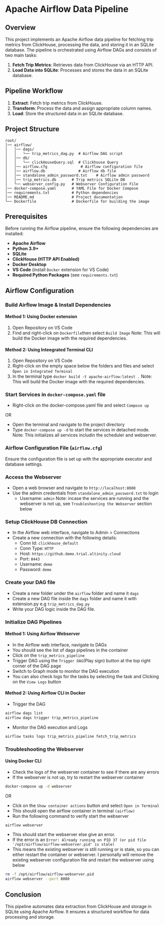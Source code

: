 # Apache Airflow Data Pipeline

## Overview
This project implements an Apache Airflow data pipeline for fetching trip metrics from ClickHouse, processing the data, and storing it in an SQLite database. The pipeline is orchestrated using Airflow DAGs and consists of two main tasks:

1. **Fetch Trip Metrics**: Retrieves data from ClickHouse via an HTTP API.
2. **Load Data into SQLite**: Processes and stores the data in an SQLite database.

## Pipeline Workflow
1. **Extract**: Fetch trip metrics from ClickHouse.
2. **Transform**: Process the data and assign appropriate column names.
3. **Load**: Store the structured data in an SQLite database.

## Project Structure
```
root/
│── airflow/
│   │── dags/ 
│   │   └── trip_metrics_dag.py  # Airflow DAG script
│   │── db/
│   │   └── clickHouseQuery.sql  # Clickhouse Query
│   │── airflow.cfg               # Airflow configuration file
│   │── airflow.db               # Airflow db file
│   │── standalone_admin_password.txt    # Airflow admin password
│   │── trip_metrics.db       # Trip metrics SQLite DB
│   └── webserver_config.py   # Webserver Configuration File
│── docker-compose.yaml       # YAML File for Docker Compose
│── requirements.txt          # Python dependencies
│── README.md                 # Project documentation
└── Dockerfile                # Dockerfile for building the image
```

## Prerequisites
Before running the Airflow pipeline, ensure the following dependencies are installed:

- **Apache Airflow**
- **Python 3.9+**
- **SQLite**
- **ClickHouse (HTTP API Enabled)**
- **Docker Desktop**
- **VS Code** (install `Docker` extension for VS Code)
- **Required Python Packages** (see `requirements.txt`)

## Airflow Configuration

### Build Airflow Image & Install Dependencies

#### Method 1: Using Docker extension
1. Open Repository on VS Code
2. Find and right-click on `Dockerfile`then select `Build Image`
Note: This will build the Docker image with the required dependencies.

#### Method 2: Using Inteegrated Terminal CLI
1. Open Repository on VS Code
2. Right-click on the empty space below the folders and files and select `Òpen in Integrated Terminal`
3. In the terminal type `docker build -t apache-airflow:latest .`
Note: This will build the Docker image with the required dependencies.

### Start Services in `docker-compose.yaml` file
- Right-click on the docker-compose.yaml file and select `Compose up`

OR 

- Open the terminal and navigate to the project directory
- Type `docker-compose up -d` to start the services in detached mode.
Note: This initializes all services includin the scheduler and webserver.

### Airflow Configuration File (`airflow.cfg`)
Ensure the configuration file is set up with the appropriate executor and database settings.

### Access the Webserver
- Open a web browser and navigate to `http://localhost:8080`
- Use the admin credentials from `standalone_admin_password.txt` to login
    - Username: `admin`
Note: incase the services are running and the webserver is not up, see `Troubleshooting the Webserver` section below

### Setup ClickHouse DB Connection
- In the Airflow web interface, navigate to Admin > Connections
- Create a new connection with the following details:
    - Conn Id: `clickhouse_default`
    - Conn Type: `HTTP`
    - Host: `https://github.demo.trial.altinity.cloud`
    - Port: `8443`
    - Username: `demo`
    - Password: `demo`

### Create your DAG file
- Create a new folder under the `airflow` folder and name it `dags`
- Create a new DAG file inside the `dags` folder and name it with extension.py e.g `trip_metrics_dag.py`
- Write your DAG logic inside the DAG file.

### Initialize DAG Pipelines
#### Method 1: Using Airflow Webserver
- In the Airflow web interface, navigate to DAGs
- You should see the list of dags pipelines in the container
- Click on the `trip_metrics_pipeline`
- Trigger DAG using the `Trigger DAG`(Play sign) button at the top right corner of the DAG page
- Switch to Graph mode to monitor the DAG execution
- You can also check logs for the tasks by selecting the task and Clicking on the `View Logs` button

#### Method 2: Using Airflow CLI in Docker
- Trigger the DAG
```bash
airflow dags list
airflow dags trigger trip_metrics_pipeline
```
- Monitor the DAG execution and Logs
```bash
airflow tasks logs trip_metrics_pipeline fetch_trip_metrics
```

### Troubleshooting the Webserver
#### Using Docker CLI
- Check the logs of the webserver container to see if there are any errors
- If the webserver is not up, try to restart the webserver container
```bash
docker-compose up -d webserver
```

OR
- Clck on the `Show container actions` button and select `Open in Terminal`
- This should open the airflow container in terminal `(airflow)`
- Run the following command to verify start the webserver
```bash
airflow webserver
```
- This should start the webserver else give an error.
- If the error is an `Error: Already running on PID 37 (or pid file '/opt/airflow/airflow-webserver.pid' is stale)`
- This means the existing webserver is still running or is stale, so you can either restart the container or webserver. I personally will remove the existing webserver configuration file and restart the webserver using below
```bash
rm -f /opt/airflow/airflow-webserver.pid
airflow webserver --port 8080
```

###
## Conclusion
This pipeline automates data extraction from ClickHouse and storage in SQLite using Apache Airflow. It ensures a structured workflow for data processing and storage.